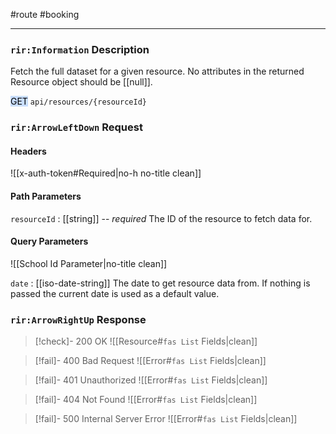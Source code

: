 #route #booking 

---
### `rir:Information` Description
Fetch the full dataset for a given resource. No attributes in the returned Resource object should be [[null]].

<mark style="background: #ADCCFFA6;">GET</mark> `api/resources/{resourceId}`
### `rir:ArrowLeftDown` Request

#### Headers

![[x-auth-token#Required|no-h no-title clean]]

#### Path Parameters

`resourceId` : [[string]] -- *required*
The ID of the resource to fetch data for.

#### Query Parameters

![[School Id Parameter|no-title clean]]

`date` : [[iso-date-string]]
The date to get resource data from. If nothing is passed the current date is used as a default value.

### `rir:ArrowRightUp` Response

> [!check]- 200 OK
> ![[Resource#`fas List` Fields|clean]]

> [!fail]- 400 Bad Request
![[Error#`fas List` Fields|clean]]

> [!fail]- 401 Unauthorized
![[Error#`fas List` Fields|clean]]

> [!fail]- 404 Not Found
![[Error#`fas List` Fields|clean]]

> [!fail]- 500 Internal Server Error
![[Error#`fas List` Fields|clean]]
